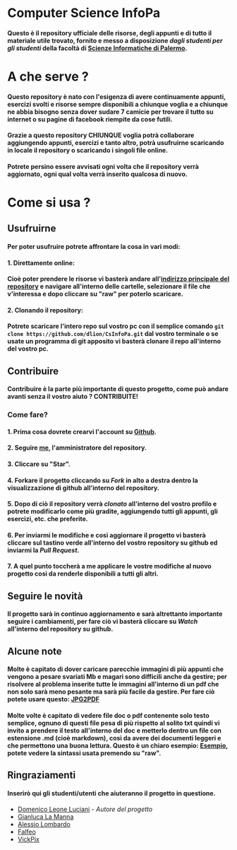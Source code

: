 # Computer Science InfoPa
#### Questo è il repository ufficiale delle risorse, degli appunti e di tutto il materiale utile trovato, fornito e messo a disposizione *dagli studenti per gli studenti* della facoltà di [Scienze Informatiche di Palermo](http://cs.unipa.it).

# A che serve ?
#### Questo repository è nato con l'esigenza di avere continuamente appunti, esercizi svolti e risorse sempre disponibili a chiunque voglia e a chiunque ne abbia bisogno senza dover sudare 7 camicie per trovare il tutto su internet o su pagine di facebook riempite da cose futili.
#### Grazie a questo repository CHIUNQUE voglia potrà collaborare aggiungendo appunti, esercizi e tanto altro, potrà usufruirne scaricando in locale il repository o scaricando i singoli file online.
#### Potrete persino essere avvisati ogni volta che il repository verrà aggiornato, ogni qual volta verrà inserito qualcosa di nuovo.

# Come si usa ?

## Usufruirne
#### Per poter usufruire potrete affrontare la cosa in vari modi:
#### 1. Direttamente online:
#### Cioè poter prendere le risorse vi basterà andare all'[indirizzo principale del repository](http://github.com/DLion/CsInfoPa) e navigare all'interno delle cartelle, selezionare il file che v'interessa e dopo cliccare su "raw" per poterlo scaricare.
#### 2. Clonando il repository:
#### Potrete scaricare l'intero repo sul vostro pc con il semplice comando ``` git clone https://github.com/dlion/CsInfoPa.git ``` dal vostro terminale o se usate un programma di git apposito vi basterà clonare il repo all'interno del vostro pc.

## Contribuire
#### Contribuire è la parte più importante di questo progetto, come può andare avanti senza il vostro aiuto ? CONTRIBUITE!
### Come fare?
#### 1. Prima cosa dovrete crearvi l'account su [Github](http://github.com).
#### 2. Seguire [me](http://github.com/DLion), l'amministratore del repository.
#### 3. Cliccare su "Star".
#### 4. Forkare il progetto cliccando su *Fork* in alto a destra dentro la visualizzazione di github all'interno del repository.
#### 5. Dopo di ciò il repository verrà *clonato* all'interno del vostro profilo e potrete modificarlo come più gradite, aggiungendo tutti gli appunti, gli esercizi, etc. che preferite.
#### 6. Per inviarmi le modifiche e così aggiornare il progetto vi basterà cliccare sul tastino verde all'interno del vostro repository su github ed inviarmi la *Pull Request*.
#### 7. A quel punto toccherà a me applicare le vostre modifiche al nuovo progetto così da renderle disponibili a tutti gli altri.

## Seguire le novità
#### Il progetto sarà in continuo aggiornamento e sarà altrettanto importante seguire i cambiamenti, per fare ciò vi basterà cliccare su *Watch* all'interno del repository su github.

## Alcune note
#### Molte è capitato di dover caricare parecchie immagini di più appunti che vengono a pesare svariati Mb e magari sono difficili anche da gestire; per risolvere al problema inserite tutte le immagini all'interno di un pdf che non solo sarà meno pesante ma sarà più facile da gestire. Per fare ciò potete usare questo: [JPG2PDF](http://www.convert-jpg-to-pdf.net)

#### Molte volte è capitato di vedere file doc o pdf contenente solo testo semplice, ognuno di questi file pesa di più rispetto al solito txt quindi vi invito a prendere il testo all'interno del doc e metterlo dentro un file con estensione .md (cioè markdown), così da avere dei documenti leggeri e che permettono una buona lettura. Questo è un chiaro esempio: [Esempio](https://github.com/dlion/CsInfoPa/blob/master/Sistemi%20Operativi/compito_S.O.I-II.%20del%2019.09.2012.md), potete vedere la sintassi usata premendo su "raw".

## Ringraziamenti
#### Inserirò qui gli studenti/utenti che aiuteranno il progetto in questione.
* [Domenico Leone Luciani](http://github.com/DLion) - *Autore del progetto*
* [Gianluca La Manna](http://github.com/Hanslukas)
* [Alessio Lombardo](http://github.com/alessiolombardo)
* [Falfeo](http://github.com/falfeo)
* [VickPix](http://github.com/VickPix)

